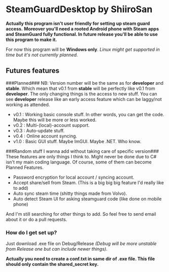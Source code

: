 # SteamGuardDesktop by ShiiroSan #

**Actually this program isn't user friendly for setting up steam guard access.**
**Moreover you'll need a rooted Android phone with Steam apps and SteamGuard fully functional. In future release you'll be able to use this program to make it.**

For now this program will be **Windows only**. 
*Linux might get supported in time but it's not currently planned.* 

## Futures features ##

###Planned###
NB: Version number will be the same as for **developer** and **stable**. Which mean that v0.1 from **stable** will be perfectly like v0.1 from **developer**.
The only changing things is the access to new stuff. You can see **developer** release like an early access feature which can be laggy/not working as attended.

* v0.1 : Working basic console stuff. In other words, you can get the code. Maybe this will be more or less worked.
* v0.2 : Multi-(local)-account support.
* v0.3 : Auto-update stuff.
* v0.4 : Online account syncing.
* v1.0 : Basic GUI stuff. Maybe ImGUI. Maybe .NET. Who know.

###Random stuff I wanna add without taking care of specific version###
These features are only things I think to. Might never be done due to C# isn't my main coding language. 
Of course, some of them can become Planned Features.

* Password encryption for local account / syncing account.
* Accept share/sell from Steam. (This is a big big big feature I'd really like to add)
* Auto sync steam time (shitty things made from Volvo).
* Auto detect Steam UI for asking steamguard code (like done on mobile phone)

And I'm still searching for other things to add. So feel free to send email about it or do a pull requests.

### How do I get set up? ###

Just download .exe file on Debug/Release *(Debug will be more unstable from Release one but can include newer things).*

**Actually you need to create a conf.txt in same dir of .exe file. This file should only contain the shared_secret key.**
